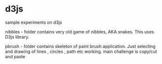 # d3js
sample experiments on d3js

nibbles - folder contains very old game of nibbles, AKA snakes. 
This uses D3js library.

pbrush - folder contains skeleton of paint brush application. Just selecting and drawing of lines , circles , path etc working. main challenge is copy/cut and paste



